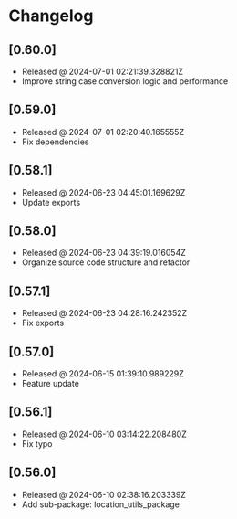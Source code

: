 # Changelog

## [0.60.0]

- Released @ 2024-07-01 02:21:39.328821Z
- Improve string case conversion logic and performance

## [0.59.0]

- Released @ 2024-07-01 02:20:40.165555Z
- Fix dependencies

## [0.58.1]

- Released @ 2024-06-23 04:45:01.169629Z
- Update exports

## [0.58.0]

- Released @ 2024-06-23 04:39:19.016054Z
- Organize source code structure and refactor

## [0.57.1]

- Released @ 2024-06-23 04:28:16.242352Z
- Fix exports

## [0.57.0]

- Released @ 2024-06-15 01:39:10.989229Z
- Feature update

## [0.56.1]

- Released @ 2024-06-10 03:14:22.208480Z
- Fix typo

## [0.56.0]

- Released @ 2024-06-10 02:38:16.203339Z
- Add sub-package: location_utils_package
